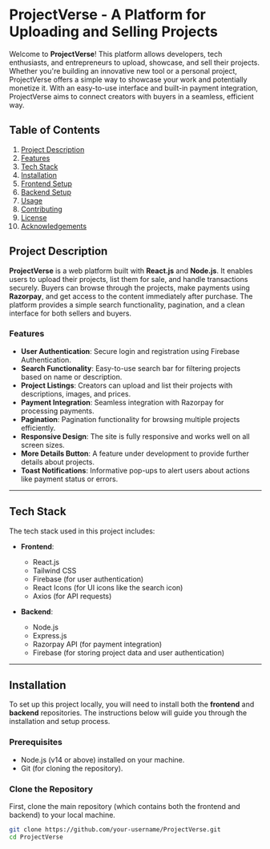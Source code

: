 # ProjectVerse - A Platform for Uploading and Selling Projects

Welcome to **ProjectVerse**! This platform allows developers, tech enthusiasts, and entrepreneurs to upload, showcase, and sell their projects. Whether you're building an innovative new tool or a personal project, ProjectVerse offers a simple way to showcase your work and potentially monetize it. With an easy-to-use interface and built-in payment integration, ProjectVerse aims to connect creators with buyers in a seamless, efficient way.

## Table of Contents
1. [Project Description](#project-description)
2. [Features](#features)
3. [Tech Stack](#tech-stack)
4. [Installation](#installation)
5. [Frontend Setup](#frontend-setup)
6. [Backend Setup](#backend-setup)
7. [Usage](#usage)
8. [Contributing](#contributing)
9. [License](#license)
10. [Acknowledgements](#acknowledgements)

## Project Description

**ProjectVerse** is a web platform built with **React.js** and **Node.js**. It enables users to upload their projects, list them for sale, and handle transactions securely. Buyers can browse through the projects, make payments using **Razorpay**, and get access to the content immediately after purchase. The platform provides a simple search functionality, pagination, and a clean interface for both sellers and buyers.

### Features
- **User Authentication**: Secure login and registration using Firebase Authentication.
- **Search Functionality**: Easy-to-use search bar for filtering projects based on name or description.
- **Project Listings**: Creators can upload and list their projects with descriptions, images, and prices.
- **Payment Integration**: Seamless integration with Razorpay for processing payments.
- **Pagination**: Pagination functionality for browsing multiple projects efficiently.
- **Responsive Design**: The site is fully responsive and works well on all screen sizes.
- **More Details Button**: A feature under development to provide further details about projects.
- **Toast Notifications**: Informative pop-ups to alert users about actions like payment status or errors.

---

## Tech Stack

The tech stack used in this project includes:

- **Frontend**:
  - React.js
  - Tailwind CSS
  - Firebase (for user authentication)
  - React Icons (for UI icons like the search icon)
  - Axios (for API requests)

- **Backend**:
  - Node.js
  - Express.js
  - Razorpay API (for payment integration)
  - Firebase (for storing project data and user authentication)

---

## Installation

To set up this project locally, you will need to install both the **frontend** and **backend** repositories. The instructions below will guide you through the installation and setup process.

### Prerequisites
- Node.js (v14 or above) installed on your machine.
- Git (for cloning the repository).

### Clone the Repository

First, clone the main repository (which contains both the frontend and backend) to your local machine.

```bash
git clone https://github.com/your-username/ProjectVerse.git
cd ProjectVerse
